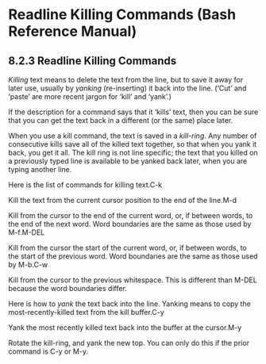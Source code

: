 # Readline Killing Commands \(Bash Reference Manual\)

## 8.2.3 Readline Killing Commands

_Killing_ text means to delete the text from the line, but to save it away for later use, usually by _yanking_ \(re-inserting\) it back into the line. \(‘Cut’ and ‘paste’ are more recent jargon for ‘kill’ and ‘yank’.\)

If the description for a command says that it ‘kills’ text, then you can be sure that you can get the text back in a different \(or the same\) place later.

When you use a kill command, the text is saved in a _kill-ring_. Any number of consecutive kills save all of the killed text together, so that when you yank it back, you get it all. The kill ring is not line specific; the text that you killed on a previously typed line is available to be yanked back later, when you are typing another line.

Here is the list of commands for killing text.C-k

Kill the text from the current cursor position to the end of the line.M-d

Kill from the cursor to the end of the current word, or, if between words, to the end of the next word. Word boundaries are the same as those used by M-f.M-DEL

Kill from the cursor the start of the current word, or, if between words, to the start of the previous word. Word boundaries are the same as those used by M-b.C-w

Kill from the cursor to the previous whitespace. This is different than M-DEL because the word boundaries differ.

Here is how to _yank_ the text back into the line. Yanking means to copy the most-recently-killed text from the kill buffer.C-y

Yank the most recently killed text back into the buffer at the cursor.M-y

Rotate the kill-ring, and yank the new top. You can only do this if the prior command is C-y or M-y.

